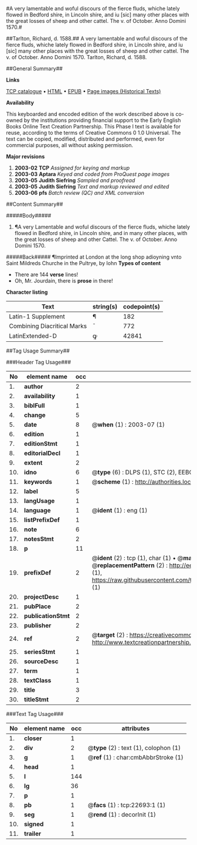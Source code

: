 #A very lamentable and woful discours of the fierce fluds, whiche lately flowed in Bedford shire, in Lincoln shire, and iu [sic] many other places with the great losses of sheep and other cattel. The v. of October. Anno Domini 1570.#

##Tarlton, Richard, d. 1588.##
A very lamentable and woful discours of the fierce fluds, whiche lately flowed in Bedford shire, in Lincoln shire, and iu [sic] many other places with the great losses of sheep and other cattel. The v. of October. Anno Domini 1570.
Tarlton, Richard, d. 1588.

##General Summary##

**Links**

[TCP catalogue](http://www.ota.ox.ac.uk/tcp/)  • 
[HTML](http://tei.it.ox.ac.uk/tcp/Texts-HTML/free/A13/A13380.html)  • 
[EPUB](http://tei.it.ox.ac.uk/tcp/Texts-EPUB/free/A13/A13380.epub) • 
[Page images (Historical Texts)](https://data.historicaltexts.jisc.ac.uk/view?pubId=eebo-99857026e&pageId=eebo-99857026e-22693-1)

**Availability**

This keyboarded and encoded edition of the
	       work described above is co-owned by the institutions
	       providing financial support to the Early English Books
	       Online Text Creation Partnership. This Phase I text is
	       available for reuse, according to the terms of Creative
	       Commons 0 1.0 Universal. The text can be copied,
	       modified, distributed and performed, even for
	       commercial purposes, all without asking permission.

**Major revisions**

1. __2003-02__ __TCP__ *Assigned for keying and markup*
1. __2003-03__ __Aptara__ *Keyed and coded from ProQuest page images*
1. __2003-05__ __Judith Siefring__ *Sampled and proofread*
1. __2003-05__ __Judith Siefring__ *Text and markup reviewed and edited*
1. __2003-06__ __pfs__ *Batch review (QC) and XML conversion*

##Content Summary##

#####Body#####

1. ¶A very Lamentable and woful discours of the
fierce fluds, whiche lately flowed in Bedford shire, in Lincoln shire, and in many other
places, with the great losses of sheep and other Cattel. The v. of October.
Anno Domini 1570.

#####Back#####
¶Imprinted at
London at the long shop adioyning
vnto Saint Mildreds Churche
in the Pultrye, by
Iohn 
**Types of content**

  * There are 144 **verse** lines!
  * Oh, Mr. Jourdain, there is **prose** in there!

**Character listing**


|Text|string(s)|codepoint(s)|
|---|---|---|
|Latin-1 Supplement|¶|182|
|Combining             Diacritical Marks|̄|772|
|LatinExtended-D|ꝙ|42841|

##Tag Usage Summary##

###Header Tag Usage###

|No|element name|occ|attributes|
|---|---|---|---|
|1.|__author__|2||
|2.|__availability__|1||
|3.|__biblFull__|1||
|4.|__change__|5||
|5.|__date__|8| @__when__ (1) : 2003-07 (1)|
|6.|__edition__|1||
|7.|__editionStmt__|1||
|8.|__editorialDecl__|1||
|9.|__extent__|2||
|10.|__idno__|6| @__type__ (6) : DLPS (1), STC (2), EEBO-CITATION (1), PROQUEST (1), VID (1)|
|11.|__keywords__|1| @__scheme__ (1) : http://authorities.loc.gov/ (1)|
|12.|__label__|5||
|13.|__langUsage__|1||
|14.|__language__|1| @__ident__ (1) : eng (1)|
|15.|__listPrefixDef__|1||
|16.|__note__|6||
|17.|__notesStmt__|2||
|18.|__p__|11||
|19.|__prefixDef__|2| @__ident__ (2) : tcp (1), char (1)  •  @__matchPattern__ (2) : ([0-9\-]+):([0-9IVX]+) (1), (.+) (1)  •  @__replacementPattern__ (2) : http://eebo.chadwyck.com/downloadtiff?vid=$1&page=$2 (1), https://raw.githubusercontent.com/textcreationpartnership/Texts/master/tcpchars.xml#$1 (1)|
|20.|__projectDesc__|1||
|21.|__pubPlace__|2||
|22.|__publicationStmt__|2||
|23.|__publisher__|2||
|24.|__ref__|2| @__target__ (2) : https://creativecommons.org/publicdomain/zero/1.0/ (1), http://www.textcreationpartnership.org/docs/. (1)|
|25.|__seriesStmt__|1||
|26.|__sourceDesc__|1||
|27.|__term__|1||
|28.|__textClass__|1||
|29.|__title__|3||
|30.|__titleStmt__|2||


###Text Tag Usage###

|No|element name|occ|attributes|
|---|---|---|---|
|1.|__closer__|1||
|2.|__div__|2| @__type__ (2) : text (1), colophon (1)|
|3.|__g__|1| @__ref__ (1) : char:cmbAbbrStroke (1)|
|4.|__head__|1||
|5.|__l__|144||
|6.|__lg__|36||
|7.|__p__|1||
|8.|__pb__|1| @__facs__ (1) : tcp:22693:1 (1)|
|9.|__seg__|1| @__rend__ (1) : decorInit (1)|
|10.|__signed__|1||
|11.|__trailer__|1||
